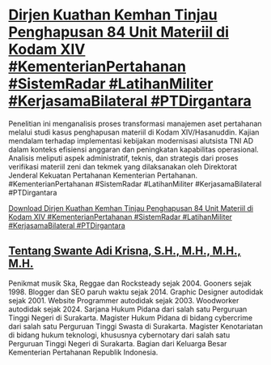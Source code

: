# [Dirjen Kuathan Kemhan Tinjau Penghapusan 84 Unit Materiil di Kodam XIV #KementerianPertahanan #SistemRadar #LatihanMiliter #KerjasamaBilateral #PTDirgantara](https://swanteadikrisna.com/kemhan/website/95/dirjen-kuathan-kemhan-tinjau-penghapusan-84-unit-materiil-di-kodam-xiv/)

Penelitian ini menganalisis proses transformasi manajemen aset pertahanan melalui studi kasus penghapusan materiil di Kodam XIV/Hasanuddin. Kajian mendalam terhadap implementasi kebijakan modernisasi alutsista TNI AD dalam konteks efisiensi anggaran dan peningkatan kapabilitas operasional. Analisis meliputi aspek administratif, teknis, dan strategis dari proses verifikasi materiil zeni dan tekmek yang dilaksanakan oleh Direktorat Jenderal Kekuatan Pertahanan Kementerian Pertahanan. #KementerianPertahanan #SistemRadar #LatihanMiliter #KerjasamaBilateral #PTDirgantara 

[Download Dirjen Kuathan Kemhan Tinjau Penghapusan 84 Unit Materiil di Kodam XIV #KementerianPertahanan #SistemRadar #LatihanMiliter #KerjasamaBilateral #PTDirgantara](https://swanteadikrisna.com/kemhan/website/95/dirjen-kuathan-kemhan-tinjau-penghapusan-84-unit-materiil-di-kodam-xiv/)


## [Tentang Swante Adi Krisna, S.H., M.H., M.H., M.H.](https://swanteadikrisna.com/)

Penikmat musik Ska, Reggae dan Rocksteady sejak 2004. Gooners sejak 1998. Blogger dan SEO paruh waktu sejak 2014. Graphic Designer autodidak sejak 2001. Website Programmer autodidak sejak 2003. Woodworker autodidak sejak 2024. Sarjana Hukum Pidana dari salah satu Perguruan Tinggi Negeri di Surakarta. Magister Hukum Pidana di bidang cybercrime dari salah satu Perguruan Tinggi Swasta di Surakarta. Magister Kenotariatan di bidang hukum teknologi, khususnya cybernotary dari salah satu Perguruan Tinggi Negeri di Surakarta. Bagian dari Keluarga Besar Kementerian Pertahanan Republik Indonesia.